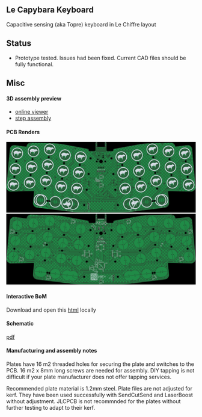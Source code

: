 Le Capybara Keyboard
----

Capacitive sensing (aka Topre) keyboard in Le Chiffre layout

## Status
- Prototype tested. Issues had been fixed. Current CAD files should be fully functional.

## Misc
#### 3D assembly preview
* [online viewer](https://3dviewer.net/#model=https://github.com/sporkus/le_capybara_keyboard/blob/dev/documentation/le_capybara-3D.step)
* [step assembly](./documentation/le_capybara-3D.step)

#### PCB Renders
![](./documentation/le_capybara-top.jpg)
![](./documentation/le_capybara-bottom.jpg)

#### Interactive BoM
Download and open this [html](./documentation/le_capybara-ibom.html) locally

#### Schematic
[pdf](./documentation/le_capybara-schematic.pdf)

#### Manufacturing and assembly notes
Plates have 16 m2 threaded holes for securing the plate and switches to the PCB. 16 m2 x 8mm long screws are needed for assembly. DIY tapping is not difficult if your plate manufacturer does not offer tapping services.

Recommended plate material is 1.2mm steel. Plate files are not adjusted for kerf. They have been used successfully with SendCutSend and LaserBoost without adjustment. JLCPCB is not recommnded for the plates without further testing to adapt to their kerf.

